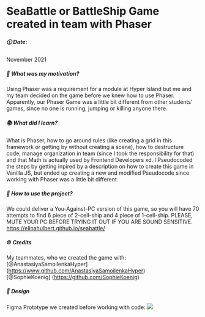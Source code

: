 # SeaBattle or BattleShip Game created in team with Phaser
##### :clock1130: Date: 
November 2021
##### :muscle: What was my motivation?
Using Phaser was a requirement for a module at Hyper Island but me and my team decided on the game before we knew how to use Phaser. Apparently, our Phaser Game was a little bit different from other students' games, since no one is running, jumping or killing anyone there.
##### :books: What did I learn?
What is Phaser, how to go around rules (like creating a grid in this framework or getting by without creating a scene), how to destructure code, manage organization in team (since I took the responsibility for that) and that Math is actually used by Frontend Developers xd. I Pseudocoded the steps by getting inpired by a description on how to create this game in Vanilla JS, but ended up creating a new and modified Pseudocode since working with Phaser was a little bit different.
##### :flashlight: How to use the project?
We could deliver a You-Against-PC version of this game, so you will have 70 attempts to find 6 piece of 2-cell-ship and 4 piece of 1-cell-ship. PLEASE, MUTE YOUR PC BEFORE TRYING IT OUT IF YOU ARE SOUND SENSITIVE.
<br>
https://elinahulbert.github.io/seabattle/
##### :copyright: Credits
My teammates, who we created the game with:
<br>
[@AnastasiyaSamoilenkaHyper] (https://www.github.com/AnastasiyaSamoilenkaHyper)
<br>
[@SophieKoenig] (https://github.com/SophieKoenig)
##### :art: Design
Figma Prototype we created before working with code: 
<image src="./assets/Prototype.png"/>
